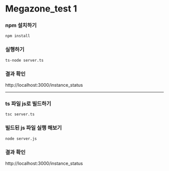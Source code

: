 # Megazone_test 1

### npm 설치하기
```
npm install
```

### 실행하기
```
ts-node server.ts
```

### 결과 확인
http://localhost:3000/instance_status

---

### ts 파일 js로 빌드하기
```
tsc server.ts
```

### 빌드된 js 파일 실행 해보기
```
node server.js
```

### 결과 확인
http://localhost:3000/instance_status
